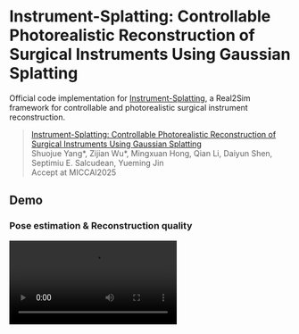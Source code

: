 # Instrument-Splatting: Controllable Photorealistic Reconstruction of Surgical Instruments Using Gaussian Splatting

Official code implementation for [Instrument-Splatting](https://arxiv.org/abs/2503.04082), a Real2Sim framework for controllable and photorealistic surgical instrument reconstruction.

<!--### [Project Page]() -->

> [Instrument-Splatting: Controllable Photorealistic Reconstruction of Surgical Instruments Using Gaussian Splatting](https://arxiv.org/abs/2503.04082)\
> Shuojue Yang*, Zijian Wu*, Mingxuan Hong, Qian Li, Daiyun Shen, Septimiu E. Salcudean, Yueming Jin\
> Accept at MICCAI2025

## Demo

### Pose estimation & Reconstruction quality 
<video controls src="assets/demo.mp4" title="Title"></video>